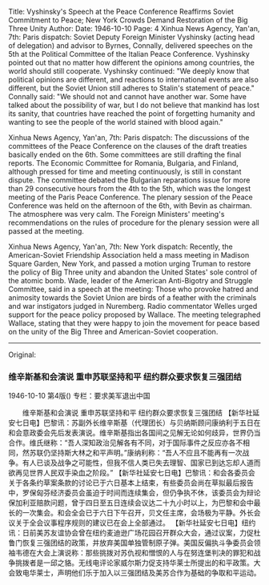 Title: Vyshinsky's Speech at the Peace Conference Reaffirms Soviet Commitment to Peace; New York Crowds Demand Restoration of the Big Three Unity
Author:
Date: 1946-10-10
Page: 4
Xinhua News Agency, Yan'an, 7th: Paris dispatch: Soviet Deputy Foreign Minister Vyshinsky (acting head of delegation) and advisor to Byrnes, Connally, delivered speeches on the 5th at the Political Committee of the Italian Peace Conference. Vyshinsky pointed out that no matter how different the opinions among countries, the world should still cooperate. Vyshinsky continued: "We deeply know that political opinions are different, and reactions to international events are also different, but the Soviet Union still adheres to Stalin's statement of peace." Connally said: "We should not and cannot have another war. Some have talked about the possibility of war, but I do not believe that mankind has lost its sanity, that countries have reached the point of forgetting humanity and wanting to see the people of the world stained with blood again."

Xinhua News Agency, Yan'an, 7th: Paris dispatch: The discussions of the committees of the Peace Conference on the clauses of the draft treaties basically ended on the 6th. Some committees are still drafting the final reports. The Economic Committee for Romania, Bulgaria, and Finland, although pressed for time and meeting continuously, is still in constant dispute. The committee debated the Bulgarian reparations issue for more than 29 consecutive hours from the 4th to the 5th, which was the longest meeting of the Paris Peace Conference. The plenary session of the Peace Conference was held on the afternoon of the 6th, with Bevin as chairman. The atmosphere was very calm. The Foreign Ministers' meeting's recommendations on the rules of procedure for the plenary session were all passed at the meeting.

Xinhua News Agency, Yan'an, 7th: New York dispatch: Recently, the American-Soviet Friendship Association held a mass meeting in Madison Square Garden, New York, and passed a motion urging Truman to restore the policy of Big Three unity and abandon the United States' sole control of the atomic bomb. Wade, leader of the American Anti-Bigotry and Struggle Committee, said in a speech at the meeting: Those who provoke hatred and animosity towards the Soviet Union are birds of a feather with the criminals and war instigators judged in Nuremberg. Radio commentator Welles urged support for the peace policy proposed by Wallace. The meeting telegraphed Wallace, stating that they were happy to join the movement for peace based on the unity of the Big Three and American-Soviet cooperation.



<hr /> 

Original: 


### 维辛斯基和会演说  重申苏联坚持和平  纽约群众要求恢复三强团结

1946-10-10
第4版()
专栏：要求美军退出中国

　　维辛斯基和会演说
    重申苏联坚持和平
    纽约群众要求恢复三强团结
    【新华社延安七日电】巴黎讯：苏副外长维辛斯基（代理团长）与贝纳斯顾问康纳利于五日在和会意政委会先后发表演说。维辛斯基指出各国间之见解无论如何歧异，世界仍当合作。维氏继称：“吾人深知政治见解各有不同，对于国际事件之反应亦各不相同，然苏联仍坚持斯大林之和平声明。”康纳利称：“吾人不应且不能再有一次战争。有人已谈及战争之可能性，但我不信人类已失去理智、国家已到达忘却人道而欲再见世界人民双手染血之阶段。”
    【新华社延安七日电】巴黎讯：和会各委员会关于各条约草案条款的讨论已于六日基本上结束，有些委员会尚在草拟最后报告中，罗保匈芬经济委员会虽迫于时间而连续集会，但仍争执不休，该委员会为辩论保加利亚赔款问题，曾于四日至五日连续会议达二十九小时以上，为巴黎和会中最长的一次集会。和会全会已于六日下午召开，贝文任主席，会场极为平静。外长会议关于全会议事程序规则的建议已在会上全部通过。
    【新华社延安七日电】纽约讯：日前美苏友谊协会曾在纽约麦迪逊广场花园召开群众大会，通过议案，力促杜鲁门恢复三强团结的政策，并放弃美国单独管制原子弹。美国反偏执斗争委员会领袖韦德在大会上演说称：那些挑拨对苏仇视和憎恨的人与在努连堡判决的罪犯和战争挑拨者是一邱之貉。无线电评论家威尔斯力促支持华莱士所提出的和平政策。大会致电华莱士，声明他们乐于加入以三强团结及美苏合作为基础的争取和平运动。
